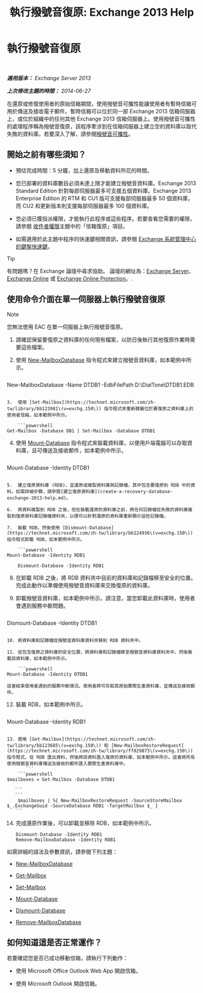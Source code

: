 ﻿---
title: '執行撥號音復原: Exchange 2013 Help'
TOCTitle: 執行撥號音復原
ms:assetid: 158817fa-4b17-4fa9-8341-a86609e6a388
ms:mtpsurl: https://technet.microsoft.com/zh-tw/library/Dd979810(v=EXCHG.150)
ms:contentKeyID: 51409158
ms.date: 05/21/2018
mtps_version: v=EXCHG.150
ms.translationtype: MT
---

# 執行撥號音復原

 

_**適用版本：** Exchange Server 2013_

_**上次修改主題的時間：** 2014-06-27_

在還原或修復使用者的原始信箱期間，使用撥號音可攜性能讓使用者有暫時信箱可用於傳送及接收電子郵件。暫時信箱可以位於同一部 Exchange 2013 信箱伺服器上，或位於組織中的任何其他 Exchange 2013 信箱伺服器上。使用撥號音可攜性的處理程序稱為撥號音復原，該程序牽涉到在信箱伺服器上建立空的資料庫以取代失敗的資料庫。若要深入了解，請參閱[撥號音可攜性](dial-tone-portability-exchange-2013-help.md)。

## 開始之前有哪些須知？

  - 預估完成時間：5 分鐘，加上還原及移動資料所花的時間。

  - 您已部署的資料庫數目必須未達上限才能建立撥號音資料庫。Exchange 2013 Standard Edition 針對每部伺服器最多可支援五個資料庫。Exchange 2013 Enterprise Edition 的 RTM 和 CU1 版可支援每部伺服器最多 50 個資料庫，而 CU2 和更新版本則支援每部伺服器最多 100 個資料庫。

  - 您必須已獲指派權限，才能執行此程序或這些程序。若要查看您需要的權限，請參閱 [收件者權限](recipients-permissions-exchange-2013-help.md)主題中的「信箱復原」項目。

  - 如需適用於此主題中程序的快速鍵相關資訊，請參閱 [Exchange 系統管理中心的鍵盤快速鍵](keyboard-shortcuts-in-the-exchange-admin-center-exchange-online-protection-help.md)。


> [!TIP]  
> 有問題嗎？在 Exchange 論壇中尋求協助。 論壇的網址為：<a href="https://go.microsoft.com/fwlink/p/?linkid=60612">Exchange Server</a>、 <a href="https://go.microsoft.com/fwlink/p/?linkid=267542">Exchange Online</a> 或 <a href="https://go.microsoft.com/fwlink/p/?linkid=285351">Exchange Online Protection</a>。.




## 使用命令介面在單一伺服器上執行撥號音復原


> [!NOTE]  
> 您無法使用 EAC 在單一伺服器上執行撥號音復原。




1.  請確認保留要復原之資料庫的任何現有檔案，以防日後執行其他復原作業時需要這些檔案。

2.  使用 [New-MailboxDatabase](https://technet.microsoft.com/zh-tw/library/aa997976\(v=exchg.150\)) 指令程式來建立撥號音資料庫，如本範例中所示。
    
    ```powershell
New-MailboxDatabase -Name DTDB1 -EdbFilePath D:\DialTone\DTDB1.EDB
```

3.  使用 [Set-Mailbox](https://technet.microsoft.com/zh-tw/library/bb123981\(v=exchg.150\)) 指令程式來重新隸屬位於要復原之資料庫上的使用者信箱，如本範例中所示。
    
    ```powershell
Get-Mailbox -Database DB1 | Set-Mailbox -Database DTDB1
```

4.  使用 [Mount-Database](https://technet.microsoft.com/zh-tw/library/aa998871\(v=exchg.150\)) 指令程式來裝載資料庫，以便用戶端電腦可以存取資料庫，且可傳送及接收郵件，如本範例中所示。
    
    ```powershell
Mount-Database -Identity DTDB1
```

5.  建立復原資料庫 (RDB)，並還原或複製資料庫與記錄檔，其中包含要復原到 RDB 中的資料。如需詳細步驟，請參閱[建立復原資料庫](create-a-recovery-database-exchange-2013-help.md)。

6.  將資料複製到 RDB 之後，但在裝載還原的資料庫之前，將任何記錄檔從失敗的資料庫複製到復原資料庫記錄檔資料夾，以便可以針對還原的資料庫重新顯示這些記錄檔。

7.  裝載 RDB，然後使用 [Dismount-Database](https://technet.microsoft.com/zh-tw/library/bb124936\(v=exchg.150\)) 指令程式卸載 RDB，如本範例中所示。
    
    ```powershell
Mount-Database -Identity RDB1
```
        Dismount-Database -Identity RDB1

8.  在卸載 RDB 之後，將 RDB 資料夾中目前的資料庫和記錄檔移至安全的位置。完成此動作以準備使用撥號音資料庫來交換復原的資料庫。

9.  卸載撥號音資料庫，如本範例中所示。請注意，當您卸載此資料庫時，使用者會遇到服務中斷問題。
    
    ```powershell
Dismount-Database -Identity DTDB1
```

10. 將資料庫和記錄檔從撥號音資料庫資料夾移到 RDB 資料夾中。

11. 從包含復原之資料庫的安全位置，將資料庫和記錄檔移至撥號音資料庫資料夾中，然後裝載該資料庫，如本範例中所示。
    
    ```powershell
Mount-Database -Identity DTDB1
```
    
    這會結束使用者遇到的服務中斷情況。使用者將可存取其原始實際生產資料庫，並傳送及接收郵件。

12. 裝載 RDB，如本範例中所示。
    
    ```powershell
Mount-Database -Identity RDB1
```

13. 使用 [Get-Mailbox](https://technet.microsoft.com/zh-tw/library/bb123685\(v=exchg.150\)) 和 [New-MailboxRestoreRequest](https://technet.microsoft.com/zh-tw/library/ff829875\(v=exchg.150\)) 指令程式，從 RDB 匯出資料，然後將該資料匯入復原的資料庫，如本範例中所示。這會將所有使用撥號音資料庫傳送及接收的郵件匯入實際生產資料庫中。
       ``` 
    ```powershell
$mailboxes = Get-Mailbox -Database DTDB1
```
       ```
       ```
        $mailboxes | %{ New-MailboxRestoreRequest -SourceStoreMailbox $_.ExchangeGuid -SourceDatabase RDB1 -TargetMailbox $_ }
       ```
14. 完成還原作業後，可以卸載並移除 RDB，如本範例中所示。
    
        Dismount-Database -Identity RDB1
        Remove-MailboxDatabase -Identity RDB1

如需詳細的語法及參數資訊，請參閱下列主題：

  - [New-MailboxDatabase](https://technet.microsoft.com/zh-tw/library/aa997976\(v=exchg.150\))

  - [Get-Mailbox](https://technet.microsoft.com/zh-tw/library/bb123685\(v=exchg.150\))

  - [Set-Mailbox](https://technet.microsoft.com/zh-tw/library/bb123981\(v=exchg.150\))

  - [Mount-Database](https://technet.microsoft.com/zh-tw/library/aa998871\(v=exchg.150\))

  - [Dismount-Database](https://technet.microsoft.com/zh-tw/library/bb124936\(v=exchg.150\))

  - [Remove-MailboxDatabase](https://technet.microsoft.com/zh-tw/library/aa997931\(v=exchg.150\))

## 如何知道這是否正常運作？

若要確認您是否已成功移動信箱，請執行下列動作：

  - 使用 Microsoft Office Outlook Web App 開啟信箱。

  - 使用 Microsoft Outlook 開啟信箱。

